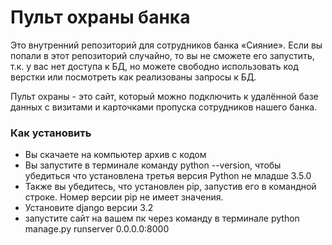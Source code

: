 # Пульт охраны банка
Это внутренний репозиторий для сотрудников банка «Сияние». Если вы попали в этот репозиторий случайно, то вы не сможете его запустить, т.к. у вас нет доступа к БД, но можете свободно использовать код верстки или посмотреть как реализованы запросы к БД.

Пульт охраны - это сайт, который можно подключить к удалённой базе данных с визитами и карточками пропуска сотрудников нашего банка.

### Как установить

- Вы скачаете на компьютер архив с кодом
-  Вы запустите в терминале команду python --version, чтобы убедиться что установлена третья версия Python не младше 3.5.0
- Также вы убедитесь, что установлен pip, запустив его в командной строке. Номер версии pip не имеет значения.
- Установите django версии 3.2
- запустите сайт на вашем пк через команду в терминале python manage.py runserver 0.0.0.0:8000
